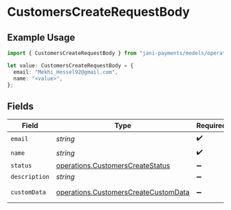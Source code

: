 # CustomersCreateRequestBody

## Example Usage

```typescript
import { CustomersCreateRequestBody } from "jani-payments/models/operations";

let value: CustomersCreateRequestBody = {
  email: "Mekhi_Hessel92@gmail.com",
  name: "<value>",
};
```

## Fields

| Field                                                                                        | Type                                                                                         | Required                                                                                     | Description                                                                                  |
| -------------------------------------------------------------------------------------------- | -------------------------------------------------------------------------------------------- | -------------------------------------------------------------------------------------------- | -------------------------------------------------------------------------------------------- |
| `email`                                                                                      | *string*                                                                                     | :heavy_check_mark:                                                                           | N/A                                                                                          |
| `name`                                                                                       | *string*                                                                                     | :heavy_check_mark:                                                                           | N/A                                                                                          |
| `status`                                                                                     | [operations.CustomersCreateStatus](../../models/operations/customerscreatestatus.md)         | :heavy_minus_sign:                                                                           | N/A                                                                                          |
| `description`                                                                                | *string*                                                                                     | :heavy_minus_sign:                                                                           | N/A                                                                                          |
| `customData`                                                                                 | [operations.CustomersCreateCustomData](../../models/operations/customerscreatecustomdata.md) | :heavy_minus_sign:                                                                           | Any valid JSON value                                                                         |